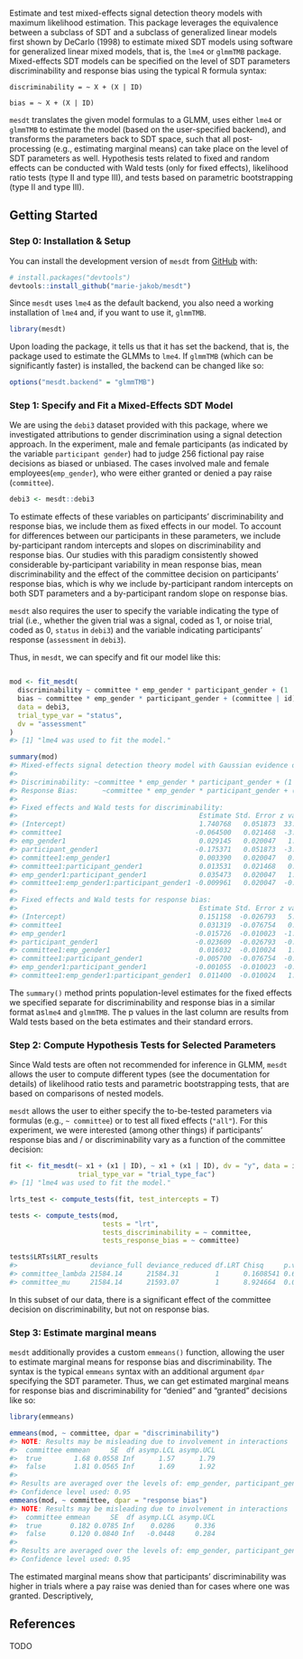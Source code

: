 
<!-- README.md is generated from README.Rmd. Please edit that file -->

Estimate and test mixed-effects signal detection theory models with
maximum likelihood estimation. This package leverages the equivalence
between a subclass of SDT and a subclass of generalized linear models
first shown by DeCarlo (1998) to estimate mixed SDT models using
software for generalized linear mixed models, that is, the `lme4` or
`glmmTMB` package. Mixed-effects SDT models can be specified on the
level of SDT parameters discriminability and response bias using the
typical R formula syntax:

`discriminability = ~ X + (X | ID)`

`bias = ~ X + (X | ID)`

`mesdt` translates the given model formulas to a GLMM, uses either
`lme4` or `glmmTMB` to estimate the model (based on the user-specified
backend), and transforms the parameters back to SDT space, such that all
post-processing (e.g., estimating marginal means) can take place on the
level of SDT parameters as well. Hypothesis tests related to fixed and
random effects can be conducted with Wald tests (only for fixed
effects), likelihood ratio tests (type II and type III), and tests based
on parametric bootstrapping (type II and type III).

## Getting Started

### Step 0: Installation & Setup

You can install the development version of `mesdt` from
[GitHub](https://github.com/) with:

``` r
# install.packages("devtools")
devtools::install_github("marie-jakob/mesdt")
```

Since `mesdt` uses `lme4` as the default backend, you also need a
working installation of `lme4` and, if you want to use it, `glmmTMB`.

``` r
library(mesdt)
```

Upon loading the package, it tells us that it has set the backend, that
is, the package used to estimate the GLMMs to `lme4`. If `glmmTMB`
(which can be significantly faster) is installed, the backend can be
changed like so:

``` r
options("mesdt.backend" = "glmmTMB")
```

### Step 1: Specify and Fit a Mixed-Effects SDT Model

We are using the `debi3` dataset provided with this package, where we
investigated attributions to gender discrimination using a signal
detection approach. In the experiment, male and female participants (as
indicated by the variable `participant gender`) had to judge 256
fictional pay raise decisions as biased or unbiased. The cases involved
male and female employees(`emp_gender`), who were either granted or
denied a pay raise (`committee`).

``` r
debi3 <- mesdt::debi3
```

To estimate effects of these variables on participants’ discriminability
and response bias, we include them as fixed effects in our model. To
account for differences between our participants in these parameters, we
include by-participant random intercepts and slopes on discriminability
and response bias. Our studies with this paradigm consistently showed
considerable by-participant variability in mean response bias, mean
discriminability and the effect of the committee decision on
participants’ response bias, which is why we include by-participant
random intercepts on both SDT parameters and a by-participant random
slope on response bias.

`mesdt` also requires the user to specify the variable indicating the
type of trial (i.e., whether the given trial was a signal, coded as 1,
or noise trial, coded as 0, `status` in `debi3`) and the variable
indicating participants’ response (`assessment` in `debi3`).

Thus, in `mesdt`, we can specify and fit our model like this:

``` r

mod <- fit_mesdt(
  discriminability ~ committee * emp_gender * participant_gender + (1 | id),
  bias ~ committee * emp_gender * participant_gender + (committee | id),
  data = debi3,
  trial_type_var = "status",
  dv = "assessment"
)
#> [1] "lme4 was used to fit the model."

summary(mod)
#> Mixed-effects signal detection theory model with Gaussian evidence distributions fit by maximum likelihood  (Adaptive Gauss-Hermite Quadrature, nAGQ = 0)with the lme4 package. 
#>  
#> Discriminability: ~committee * emp_gender * participant_gender + (1 | id) 
#> Response Bias:      ~committee * emp_gender * participant_gender + (committee | id) 
#> 
#> Fixed effects and Wald tests for discriminability: 
#>                                             Estimate Std. Error z value Pr(>|z|)
#> (Intercept)                                 1.740768   0.051873  33.558  < 2e-16
#> committee1                                 -0.064500   0.021468  -3.004 0.002661
#> emp_gender1                                 0.029145   0.020047   1.454 0.146003
#> participant_gender1                        -0.175371   0.051873  -3.381 0.000723
#> committee1:emp_gender1                      0.003390   0.020047   0.169 0.865721
#> committee1:participant_gender1              0.013531   0.021468   0.630 0.528510
#> emp_gender1:participant_gender1             0.035473   0.020047   1.769 0.076812
#> committee1:emp_gender1:participant_gender1 -0.009961   0.020047  -0.497 0.619261
#> 
#> Fixed effects and Wald tests for response bias: 
#>                                             Estimate Std. Error z value Pr(>|z|)
#> (Intercept)                                 0.151158  -0.026793   5.642 1.68e-08
#> committee1                                  0.031319  -0.076754   0.408    0.683
#> emp_gender1                                -0.015726  -0.010023  -1.569    0.117
#> participant_gender1                        -0.023609  -0.026793  -0.881    0.378
#> committee1:emp_gender1                      0.016032  -0.010024   1.599    0.110
#> committee1:participant_gender1             -0.005700  -0.076754  -0.074    0.941
#> emp_gender1:participant_gender1            -0.001055  -0.010023  -0.105    0.916
#> committee1:emp_gender1:participant_gender1  0.011400  -0.010024   1.137    0.255
```

The `summary()` method prints population-level estimates for the fixed
effects we specified separate for discriminability and response bias in
a similar format as`lme4` and `glmmTMB`. The p values in the last column
are results from Wald tests based on the beta estimates and their
standard errors.

### Step 2: Compute Hypothesis Tests for Selected Parameters

Since Wald tests are often not recommended for inference in GLMM,
`mesdt` allows the user to compute different types (see the
documentation for details) of likelihood ratio tests and parametric
bootstrapping tests, that are based on comparisons of nested models.

`mesdt` allows the user to either specify the to-be-tested parameters
via formulas (e.g., `~ committee`) or to test all fixed effects
(`"all"`). For this experiment, we were interested (among other things)
if participants’ response bias and / or discriminability vary as a
function of the committee decision:

``` r
fit <- fit_mesdt(~ x1 + (x1 | ID), ~ x1 + (x1 | ID), dv = "y", data = internal_sdt_data,
                 trial_type_var = "trial_type_fac")
#> [1] "lme4 was used to fit the model."

lrts_test <- compute_tests(fit, test_intercepts = T)

tests <- compute_tests(mod, 
                       tests = "lrt",
                       tests_discriminability = ~ committee,
                       tests_response_bias = ~ committee)

tests$LRTs$LRT_results
#>                  deviance_full deviance_reduced df.LRT Chisq     p.value    
#> committee_lambda 21584.14      21584.31         1      0.1608541 0.6883714  
#> committee_mu     21584.14      21593.07         1      8.924664  0.002813451
```

In this subset of our data, there is a significant effect of the
committee decision on discriminability, but not on response bias.

### Step 3: Estimate marginal means

`mesdt` additionally provides a custom `emmeans()` function, allowing
the user to estimate marginal means for response bias and
discriminability. The syntax is the typical `emmeans` syntax with an
additional argument `dpar` specifying the SDT parameter. Thus, we can
get estimated marginal means for response bias and discriminability for
“denied” and “granted” decisions like so:

``` r
library(emmeans)

emmeans(mod, ~ committee, dpar = "discriminability")
#> NOTE: Results may be misleading due to involvement in interactions
#>  committee emmean     SE  df asymp.LCL asymp.UCL
#>  true        1.68 0.0558 Inf      1.57      1.79
#>  false       1.81 0.0565 Inf      1.69      1.92
#> 
#> Results are averaged over the levels of: emp_gender, participant_gender 
#> Confidence level used: 0.95
emmeans(mod, ~ committee, dpar = "response bias")
#> NOTE: Results may be misleading due to involvement in interactions
#>  committee emmean     SE  df asymp.LCL asymp.UCL
#>  true       0.182 0.0785 Inf    0.0286     0.336
#>  false      0.120 0.0840 Inf   -0.0448     0.284
#> 
#> Results are averaged over the levels of: emp_gender, participant_gender 
#> Confidence level used: 0.95
```

The estimated marginal means show that participants’ discriminability
was higher in trials where a pay raise was denied than for cases where
one was granted. Descriptively,

## References

TODO
